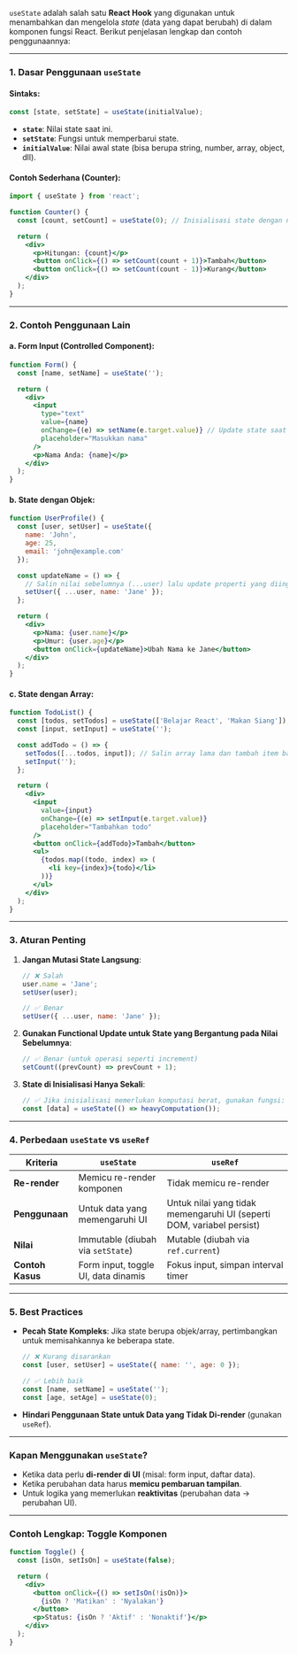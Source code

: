 `useState` adalah salah satu **React Hook** yang digunakan untuk menambahkan dan mengelola *state* (data yang dapat berubah) di dalam komponen fungsi React. Berikut penjelasan lengkap dan contoh penggunaannya:

---

### **1. Dasar Penggunaan `useState`**
#### Sintaks:
```javascript
const [state, setState] = useState(initialValue);
```
- **`state`**: Nilai state saat ini.
- **`setState`**: Fungsi untuk memperbarui state.
- **`initialValue`**: Nilai awal state (bisa berupa string, number, array, object, dll).

#### Contoh Sederhana (Counter):
```jsx
import { useState } from 'react';

function Counter() {
  const [count, setCount] = useState(0); // Inisialisasi state dengan nilai 0

  return (
    <div>
      <p>Hitungan: {count}</p>
      <button onClick={() => setCount(count + 1)}>Tambah</button>
      <button onClick={() => setCount(count - 1)}>Kurang</button>
    </div>
  );
}
```

---

### **2. Contoh Penggunaan Lain**
#### a. Form Input (Controlled Component):
```jsx
function Form() {
  const [name, setName] = useState('');

  return (
    <div>
      <input
        type="text"
        value={name}
        onChange={(e) => setName(e.target.value)} // Update state saat input berubah
        placeholder="Masukkan nama"
      />
      <p>Nama Anda: {name}</p>
    </div>
  );
}
```

#### b. State dengan Objek:
```jsx
function UserProfile() {
  const [user, setUser] = useState({
    name: 'John',
    age: 25,
    email: 'john@example.com'
  });

  const updateName = () => {
    // Salin nilai sebelumnya (...user) lalu update properti yang diinginkan
    setUser({ ...user, name: 'Jane' });
  };

  return (
    <div>
      <p>Nama: {user.name}</p>
      <p>Umur: {user.age}</p>
      <button onClick={updateName}>Ubah Nama ke Jane</button>
    </div>
  );
}
```

#### c. State dengan Array:
```jsx
function TodoList() {
  const [todos, setTodos] = useState(['Belajar React', 'Makan Siang']);
  const [input, setInput] = useState('');

  const addTodo = () => {
    setTodos([...todos, input]); // Salin array lama dan tambah item baru
    setInput('');
  };

  return (
    <div>
      <input
        value={input}
        onChange={(e) => setInput(e.target.value)}
        placeholder="Tambahkan todo"
      />
      <button onClick={addTodo}>Tambah</button>
      <ul>
        {todos.map((todo, index) => (
          <li key={index}>{todo}</li>
        ))}
      </ul>
    </div>
  );
}
```

---

### **3. Aturan Penting**
1. **Jangan Mutasi State Langsung**:
   ```javascript
   // ❌ Salah
   user.name = 'Jane';
   setUser(user);

   // ✅ Benar
   setUser({ ...user, name: 'Jane' });
   ```

2. **Gunakan Functional Update untuk State yang Bergantung pada Nilai Sebelumnya**:
   ```javascript
   // ✅ Benar (untuk operasi seperti increment)
   setCount((prevCount) => prevCount + 1);
   ```

3. **State di Inisialisasi Hanya Sekali**:
   ```javascript
   // ✅ Jika inisialisasi memerlukan komputasi berat, gunakan fungsi:
   const [data] = useState(() => heavyComputation());
   ```

---

### **4. Perbedaan `useState` vs `useRef`**
| **Kriteria**         | `useState`                          | `useRef`                          |
|----------------------|-------------------------------------|-----------------------------------|
| **Re-render**        | Memicu re-render komponen           | Tidak memicu re-render            |
| **Penggunaan**       | Untuk data yang memengaruhi UI      | Untuk nilai yang tidak memengaruhi UI (seperti DOM, variabel persist) |
| **Nilai**            | Immutable (diubah via `setState`)   | Mutable (diubah via `ref.current`)|
| **Contoh Kasus**     | Form input, toggle UI, data dinamis | Fokus input, simpan interval timer |

---

### **5. Best Practices**
- **Pecah State Kompleks**: Jika state berupa objek/array, pertimbangkan untuk memisahkannya ke beberapa state.
  ```javascript
  // ❌ Kurang disarankan
  const [user, setUser] = useState({ name: '', age: 0 });

  // ✅ Lebih baik
  const [name, setName] = useState('');
  const [age, setAge] = useState(0);
  ```

- **Hindari Penggunaan State untuk Data yang Tidak Di-render** (gunakan `useRef`).

---

### **Kapan Menggunakan `useState`?**
- Ketika data perlu **di-render di UI** (misal: form input, daftar data).
- Ketika perubahan data harus **memicu pembaruan tampilan**.
- Untuk logika yang memerlukan **reaktivitas** (perubahan data → perubahan UI).

---

### Contoh Lengkap: Toggle Komponen
```jsx
function Toggle() {
  const [isOn, setIsOn] = useState(false);

  return (
    <div>
      <button onClick={() => setIsOn(!isOn)}>
        {isOn ? 'Matikan' : 'Nyalakan'}
      </button>
      <p>Status: {isOn ? 'Aktif' : 'Nonaktif'}</p>
    </div>
  );
}
```